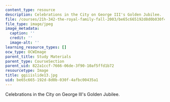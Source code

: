 ```yaml
---
content_type: resource
description: Celebrations in the City on George III's Golden Jubilee.
file: /courses/21h-342-the-royal-family-fall-2003/be65c665192d8d0b030f4afbc00435a1_ggiiislide13.jpg
file_type: image/jpeg
image_metadata:
  caption: ''
  credit: ''
  image-alt: ''
learning_resource_types: []
ocw_type: OCWImage
parent_title: Study Materials
parent_type: CourseSection
parent_uid: 822a1ccf-7666-06de-3f90-10af5ffd1b72
resourcetype: Image
title: ggiiislide13.jpg
uid: be65c665-192d-8d0b-030f-4afbc00435a1
---
```

Celebrations in the City on George III's Golden Jubilee.

